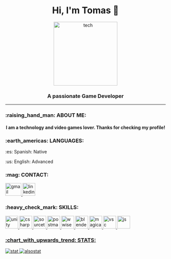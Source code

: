 <h1 align='center'>Hi, I'm Tomas 👋</h1>
<div align="center">
<img src='https://aws1.discourse-cdn.com/business6/uploads/glitch/optimized/2X/c/ca4dff4f8a1797712edf717970e4193e09ba0f9c_2_500x500.gif' alt='tech'  width='200' height='200'/>
</div>
<h3 align="center">A passionate Game Developer</h3>

<hr/>
<h3>:raising_hand_man: ABOUT ME:</h3>
<h4 align='center'>I am a technology and video games lover. Thanks for checking my profile!</h4>
<h3>:earth_americas: LANGUAGES:</h3>
<p>:es: Spanish: Native</p>
<p>:us: English: Advanced</p>
<h3>:mag: CONTACT:</h3>
<a href="mailto:tomasfernandezvaldes@gmail.com" target="_blank"> <img src="https://upload.wikimedia.org/wikipedia/commons/thumb/7/7e/Gmail_icon_%282020%29.svg/2560px-Gmail_icon_%282020%29.svg.png" alt="gmail" width="50" height="40"/> </a>
<a href="https://www.linkedin.com/in/tomasferval/" target="_blank"> <img src="https://cdn-icons-png.flaticon.com/512/174/174857.png" alt="linkedin" width="40" height="40"/> </a>




<h3>:heavy_check_mark: SKILLS:</h3>
  <a href="https://unity.com/" target="_blank"> <img src="https://i.redd.it/tu3gt6ysfxq71.png" alt="unity" width="40" height="40"/>
  <a href="https://en.wikipedia.org/wiki/C_Sharp_(programming_language)#:~:text=C%23%20(%2F%CB%8Csi%CB%90%20%CB%88,and%20component%2Doriented%20programming%20disciplines." target="_blank"> <img src="https://www.javacodegeeks.com/wp-content/uploads/2024/01/pngegg-1-1.png" alt="csharp" width="40" height="40"/>
  <a href="https://www.sourcetreeapp.com/" target="_blank"> <img src="https://seeklogo.com/images/S/sourcetree-logo-852CEF45CF-seeklogo.com.png" alt="sourcetree" width="40" height="40"/>
  <a href="https://www.postman.com/" target="_blank"> <img src="https://seeklogo.com/images/P/postman-logo-0087CA0D15-seeklogo.com.png" alt="postman" width="40" height="40"/>  
  <a href="https://www.audiokinetic.com/en/wwise/overview/" target="_blank"> <img src="https://i.pinimg.com/originals/b7/47/3f/b7473f7b45d8d64863c7c4daeeef7c05.png" alt="wwise" width="40" height="40"/>
  <a href="https://www.blender.org/" target="_blank"> <img src="https://cdn3d.iconscout.com/3d/premium/thumb/blender-5293825-4438958.png?f=webp" alt="blender" width="40" height="40"/>
  <a href="https://ephtracy.github.io/" target="_blank"> <img src="https://www.macdo.cn/wp-content/uploads/2021/04/1683606319-8421106f34bd7bf.png" alt="magicavoxel" width="40" height="40"/>
  <a href="https://code.visualstudio.com/" target="_blank"> <img src="https://upload.wikimedia.org/wikipedia/commons/thumb/9/9a/Visual_Studio_Code_1.35_icon.svg/768px-Visual_Studio_Code_1.35_icon.svg.png" alt="vsc" width="40" height="40"/>
  <a href="https://www.javascript.com/" target="_blank"> <img src="https://upload.wikimedia.org/wikipedia/commons/6/6a/JavaScript-logo.png" alt="js" width="40" height="40"/>
  

<h3>:chart_with_upwards_trend: STATS:</h3>
 <img src='https://github-readme-stats.vercel.app/api?username=tomasfv&show_icons=true&theme=highcontrast&title_color=cfd147&locale=en' alt='stat'/>
 <img src='https://github-readme-streak-stats.herokuapp.com/?user=tomasfv&theme=dark' alt='alsostat'/>
    
    
    
    
  





<!-- ### Hi there 👋
<!--
**codebucks27/codebucks27** is a ✨ _special_ ✨ repository because its `README.md` (this file) appears on your GitHub profile.
Here are some ideas to get you started:
- 🔭 I’m currently working on ...
- 🌱 I’m currently learning ...
- 👯 I’m looking to collaborate on ...
- 🤔 I’m looking for help with ...
- 💬 Ask me about ...
- 📫 How to reach me: ...
- 😄 Pronouns: ...
- ⚡ Fun fact: ...
-->


<!--
**tomasfv/tomasfv** is a ✨ _special_ ✨ repository because its `README.md` (this file) appears on your GitHub profile.

Here are some ideas to get you started:

- 🔭 I’m currently working on ...
- 🌱 I’m currently learning ...
- 👯 I’m looking to collaborate on ...
- 🤔 I’m looking for help with ...
- 💬 Ask me about ...
- 📫 How to reach me: ...
- 😄 Pronouns: ...
- ⚡ Fun fact: ...
-->
